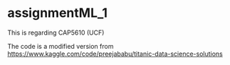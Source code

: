# assignmentML_1

This is regarding CAP5610 (UCF)

The code is a modified version from https://www.kaggle.com/code/preejababu/titanic-data-science-solutions
